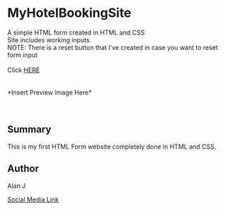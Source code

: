# MyHotelBookingSite
<div> A simple HTML form created in HTML and CSS </div>
Site includes working inputs.  
<div>NOTE: There is a reset button that I've created in case you want to reset form input</div>
<br>
Click <a href="[https://ajproanimator.github.io/MyHotelBookingSite/](https://github.com/ajproanimator/MyHotelBookingSite.git)">HERE </a>

<br>

<br>

<br>
*Insert Preview Image Here*

<br>

<br>
<br>

<h2>Summary</h2>
<p>This is my first HTML Form website completely done in HTML and CSS.</p>

<h2>Author</h2>
<p>Alan J</p>

<a href="www.linkedin.com/in/
alan-joseph-bsn-rn-42411116">Social Media Link </a></div>
